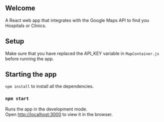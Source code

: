 ## Welcome

A React web app that integrates with the Google Maps API to find you Hospitals or Clinics.

## Setup

Make sure that you have replaced the API_KEY variable in `MapContainer.js` before running the app.

## Starting the app

`npm install` to install all the dependencies.

### `npm start`

Runs the app in the development mode.<br>
Open [http://localhost:3000](http://localhost:3000) to view it in the browser.
